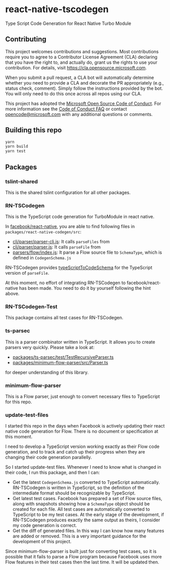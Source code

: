 # react-native-tscodegen

Type Script Code Generation for React Native Turbo Module

## Contributing

This project welcomes contributions and suggestions.  Most contributions require you to agree to a
Contributor License Agreement (CLA) declaring that you have the right to, and actually do, grant us
the rights to use your contribution. For details, visit https://cla.opensource.microsoft.com.

When you submit a pull request, a CLA bot will automatically determine whether you need to provide
a CLA and decorate the PR appropriately (e.g., status check, comment). Simply follow the instructions
provided by the bot. You will only need to do this once across all repos using our CLA.

This project has adopted the [Microsoft Open Source Code of Conduct](https://opensource.microsoft.com/codeofconduct/).
For more information see the [Code of Conduct FAQ](https://opensource.microsoft.com/codeofconduct/faq/) or
contact [opencode@microsoft.com](mailto:opencode@microsoft.com) with any additional questions or comments.

## Building this repo

```cmd
yarn
yarn build
yarn test
```

## Packages

### tslint-shared

This is the shared tslint configuration for all other packages.

### RN-TSCodegen

This is the TypeScript code generation for TurboModule in react native.

In [facebook/react-native](https://github.com/facebook/react-native/), you are able to find following files in `packages/react-native-codegen/src`:

- [cli/parser/parser-cli.js](https://github.com/facebook/react-native/blob/master/packages/react-native-codegen/src/cli/parser/parser-cli.js): It calls `parseFiles` from
- [cli/parser/parser.js](https://github.com/facebook/react-native/blob/master/packages/react-native-codegen/src/cli/parser/parser.js): It calls `parseFile` from
- [parsers/flow/index.js](https://github.com/facebook/react-native/blob/master/packages/react-native-codegen/src/parsers/flow/index.js): It parse a Flow source file to `SchemaType`, which is defined in `CodegenSchema.js`

RN-TSCodegen provides [typeScriptToCodeSchema](https://github.com/microsoft/react-native-tscodegen/blob/master/packages/RN-TSCodegen/src/index.ts) for the TypeScript version of `parseFile`.

At this moment, no effort of integrating RN-TSCodegen to facebook/react-native has been made. You need to do it by yourself following the hint above.

### RN-TSCodegen-Test

This package contains all test cases for RN-TSCodegen.

### ts-parsec

This is a parser combinator written in TypeScript. It allows you to create parsers very quickly. Please take a look at:

- [packages/ts-parsec/test/TestRecursiveParser.ts](https://github.com/microsoft/react-native-tscodegen/blob/master/packages/ts-parsec/test/TestRecursiveParser.ts)
- [packages/minimum-flow-parser/src/Parser.ts](https://github.com/microsoft/react-native-tscodegen/blob/master/packages/minimum-flow-parser/src/Parser.ts)

for deeper understanding of this library.

### minimum-flow-parser

This is a Flow parser, just enough to convert necessary files to TypeScript for this repo.

### update-test-files

I started this repo in the days when Facebook is actively updating their react native code generation for Flow. There is no document or specification at this moment.

I need to develop a TypeScript version working exactly as their Flow code generation, and to track and catch up their progress when they are changing their code generation parallelly.

So I started update-test files. Whenever I need to know what is changed in their code, I run this package, and then I can:

- Get the latest `CodegenSchema.js` converted to TypeScript automatically. RN-TSCodegen is written in TypeScript, so the definition of the intermediate format should be recognizable by TypeScript.
- Get latest test cases. Facebook has prepared a set of Flow source files, along with snapshots showing how a `SchemaType` object should be created for each file. All test cases are automatically converted to TypeScript to be my test cases. At the early stage of the development, if RN-TSCodegen produces exactly the same output as theirs, I consider my code generation is correct.
- Get the diff of generated files. In this way I can know how many features are added or removed. This is a very important guidance for the development of this project.

Since minimum-flow-parser is built just for converting test cases, so it is possible that it fails to parse a Flow program because Facebook uses more Flow features in their test cases then the last time. It will be updated then.
